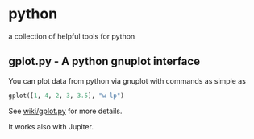 # python
a collection of helpful tools for python

## gplot.py - A python gnuplot interface

You can plot data from python via gnuplot with commands as simple as

```python
gplot([1, 4, 2, 3, 3.5], "w lp")
```

See [wiki/gplot.py](https://github.com/mzechmeister/python/wiki/gplot.py) for more details.

It works also with Jupiter.
